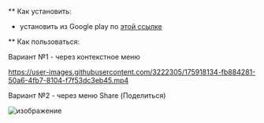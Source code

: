 ** Как установить:
- установить из Google play по [этой ссылке](https://play.google.com/store/apps/details?id=kz.mobdev.whatsapp_me)

** Как пользоваться:

Вариант №1 - через контекстное меню

https://user-images.githubusercontent.com/3222305/175918134-fb884281-50a6-4fb7-8104-f7f53dc3eb45.mp4

Вариант №2 - через меню Share (Поделиться)

![изображение](https://user-images.githubusercontent.com/3222305/176004330-4cc290d3-22b3-4a88-a046-719a8811d18e.png)
